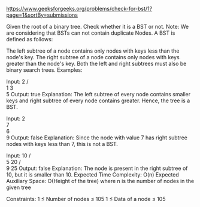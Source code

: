 https://www.geeksforgeeks.org/problems/check-for-bst/1?page=1&sortBy=submissions

Given the root of a binary tree. Check whether it is a BST or not.
Note: We are considering that BSTs can not contain duplicate Nodes.
A BST is defined as follows:

The left subtree of a node contains only nodes with keys less than the node's key.
The right subtree of a node contains only nodes with keys greater than the node's key.
Both the left and right subtrees must also be binary search trees.
Examples:

Input:
   2
 /    \
1      3
        \
         5
Output: true
Explanation:
The left subtree of every node contains smaller keys and right subtree of every node contains greater. Hence, the tree is a BST.

Input:
  2
   \
    7
     \
      6
       \
        9
Output: false
Explanation:
Since the node with value 7 has right subtree nodes with keys less than 7, this is not a BST.

Input:
   10
 /    \
5      20
      /   \
     9     25
Output: false
Explanation: The node is present in the right subtree of 10, but it is smaller than 10.
Expected Time Complexity: O(n)
Expected Auxiliary Space: O(Height of the tree)
where n is the number of nodes in the given tree

Constraints:
1 ≤ Number of nodes ≤ 105
1 ≤ Data of a node ≤ 105
